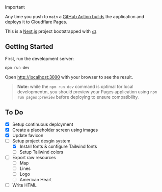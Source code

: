 > [!IMPORTANT]
> Any time you push to `main` a [GitHub Action builds](https://github.com/chrislkeefer/clksoftware.dev/actions/workflows/publish.yml) the application and deploys it to Cloudflare Pages.

This is a [Next.js](https://nextjs.org/) project bootstrapped with [`c3`](https://developers.cloudflare.com/pages/get-started/c3).

## Getting Started

First, run the development server:

```bash
npm run dev
```

Open [http://localhost:3000](http://localhost:3000) with your browser to see the result.

> __Note:__ while the `npm run dev` command is optimal for local developmentm, you should preview your Pages application using `npm run pages:preview` before deploying to ensure compatibility.


## To Do
- [x] Setup continuous deployment
- [x] Create a placeholder screen using images
- [x] Update favicon 
- [ ] Setup project desgin system
  - [x] Install fonts & configure Tailwind fonts
  - [ ] Setup Tailwind colors
- [ ] Export raw resources
  - [ ] Map
  - [ ] Lines
  - [ ] Logo
  - [ ] American Heart
- [ ] Write HTML

